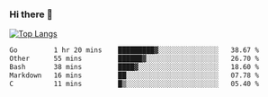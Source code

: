 ### Hi there 👋

<!--
**3Xpl0it3r/3Xpl0it3r** is a ✨ _special_ ✨ repository because its `README.md` (this file) appears on your GitHub profile.

Here are some ideas to get you started:

- 🔭 I’m currently working on ...
- 🌱 I’m currently learning ...
- 👯 I’m looking to collaborate on ...
- 🤔 I’m looking for help with ...
- 💬 Ask me about ...
- 📫 How to reach me: ...
- 😄 Pronouns: ...
- ⚡ Fun fact: ...
-->


[![Top Langs](https://github-readme-stats.vercel.app/api/top-langs/?username=3Xpl0it3r&layout=compact)](https://github.com/3Xpl0it3r/3Xpl0it3r)

<!--START_SECTION:waka-->

```txt
Go         1 hr 20 mins    █████████▓░░░░░░░░░░░░░░░   38.67 %
Other      55 mins         ██████▓░░░░░░░░░░░░░░░░░░   26.70 %
Bash       38 mins         ████▓░░░░░░░░░░░░░░░░░░░░   18.60 %
Markdown   16 mins         ██░░░░░░░░░░░░░░░░░░░░░░░   07.78 %
C          11 mins         █▒░░░░░░░░░░░░░░░░░░░░░░░   05.40 %
```

<!--END_SECTION:waka-->
